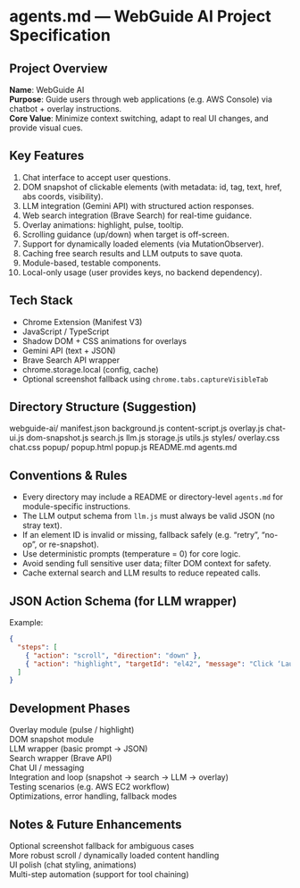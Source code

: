 # agents.md — WebGuide AI Project Specification

## Project Overview  
**Name**: WebGuide AI  
**Purpose**: Guide users through web applications (e.g. AWS Console) via chatbot + overlay instructions.  
**Core Value**: Minimize context switching, adapt to real UI changes, and provide visual cues.

## Key Features  
1. Chat interface to accept user questions.  
2. DOM snapshot of clickable elements (with metadata: id, tag, text, href, abs coords, visibility).  
3. LLM integration (Gemini API) with structured action responses.  
4. Web search integration (Brave Search) for real-time guidance.  
5. Overlay animations: highlight, pulse, tooltip.  
6. Scrolling guidance (up/down) when target is off-screen.  
7. Support for dynamically loaded elements (via MutationObserver).  
8. Caching free search results and LLM outputs to save quota.  
9. Module-based, testable components.  
10. Local-only usage (user provides keys, no backend dependency).

## Tech Stack  
- Chrome Extension (Manifest V3)  
- JavaScript / TypeScript  
- Shadow DOM + CSS animations for overlays  
- Gemini API (text + JSON)  
- Brave Search API wrapper  
- chrome.storage.local (config, cache)  
- Optional screenshot fallback using `chrome.tabs.captureVisibleTab`

## Directory Structure (Suggestion)  
webguide-ai/
manifest.json
background.js
content-script.js
overlay.js
chat-ui.js
dom-snapshot.js
search.js
llm.js
storage.js
utils.js
styles/
overlay.css
chat.css
popup/
popup.html
popup.js
README.md
agents.md

## Conventions & Rules  
- Every directory may include a README or directory-level `agents.md` for module-specific instructions.  
- The LLM output schema from `llm.js` must always be valid JSON (no stray text).  
- If an element ID is invalid or missing, fallback safely (e.g. “retry”, “no-op”, or re-snapshot).  
- Use deterministic prompts (temperature = 0) for core logic.  
- Avoid sending full sensitive user data; filter DOM context for safety.  
- Cache external search and LLM results to reduce repeated calls.

## JSON Action Schema (for LLM wrapper)  
Example:
```json
{
  "steps": [
    { "action": "scroll", "direction": "down" },
    { "action": "highlight", "targetId": "el42", "message": "Click ‘Launch Instance’" }
  ]
}
```

## Development Phases  
Overlay module (pulse / highlight)  
DOM snapshot module  
LLM wrapper (basic prompt → JSON)  
Search wrapper (Brave API)  
Chat UI / messaging  
Integration and loop (snapshot → search → LLM → overlay)  
Testing scenarios (e.g. AWS EC2 workflow)  
Optimizations, error handling, fallback modes

## Notes & Future Enhancements  
Optional screenshot fallback for ambiguous cases  
More robust scroll / dynamically loaded content handling  
UI polish (chat styling, animations)  
Multi-step automation (support for tool chaining)
